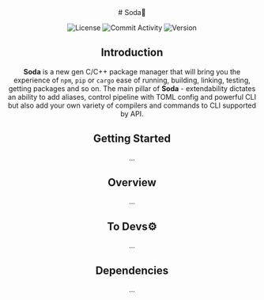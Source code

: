 <div align="center"># Soda🥤

![License](https://img.shields.io/github/license/Postelb258/Soda.svg?style=flat) ![Commit Activity](https://img.shields.io/github/commit-activity/w/Postelb258/Soda) ![Version](https://img.shields.io/badge/version-0.1.0-blue)

## Introduction

**Soda** is a new gen C/C++ package manager that will bring you the experience of `npm`, `pip` or `cargo` ease of running, building, linking, testing, getting packages and so on. The main pillar of **Soda** - extendability dictates an ability to add aliases, control pipeline with TOML config and powerful CLI but also add your own variety of compilers and commands to CLI supported by API.

## Getting Started

...

## Overview

...

## To Devs⚙️

...

## Dependencies

...
